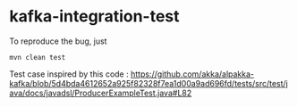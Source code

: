 # kafka-integration-test

To reproduce the bug, just
```
mvn clean test
```

Test case inspired by this code :
https://github.com/akka/alpakka-kafka/blob/5d4bda4612652a925f82328f7ea1d00a9ad696fd/tests/src/test/java/docs/javadsl/ProducerExampleTest.java#L82
